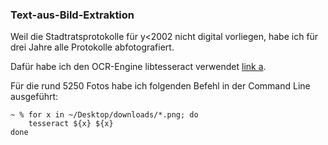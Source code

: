 ### Text-aus-Bild-Extraktion

Weil die Stadtratsprotokolle für y<2002 nicht digital vorliegen, habe ich für drei Jahre alle Protokolle abfotografiert.

Dafür habe ich den OCR-Engine libtesseract verwendet [link a](https://github.com/tesseract-ocr/tesseract).

Für die rund 5250 Fotos habe ich folgenden Befehl in der Command Line ausgeführt:

```
~ % for x in ~/Desktop/downloads/*.png; do
	tesseract ${x} ${x}
done
```

